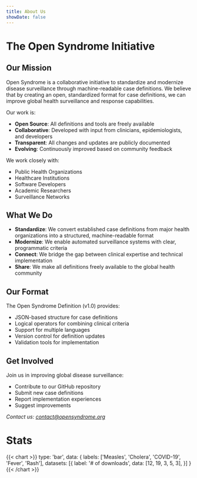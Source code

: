 ```yaml
---
title: About Us
showDate: false
---
```


# The Open Syndrome Initiative

## Our Mission

Open Syndrome is a collaborative initiative to standardize and modernize disease surveillance through machine-readable case definitions.
We believe that by creating an open, standardized format for case definitions, we can improve global health surveillance and response capabilities.

Our work is:

* **Open Source**: All definitions and tools are freely available
* **Collaborative**: Developed with input from clinicians, epidemiologists, and developers
* **Transparent**: All changes and updates are publicly documented
* **Evolving**: Continuously improved based on community feedback

We work closely with:

* Public Health Organizations
* Healthcare Institutions
* Software Developers
* Academic Researchers
* Surveillance Networks

## What We Do

* **Standardize**: We convert established case definitions from major health organizations into a structured, machine-readable format
* **Modernize**: We enable automated surveillance systems with clear, programmatic criteria
* **Connect**: We bridge the gap between clinical expertise and technical implementation
* **Share**: We make all definitions freely available to the global health community

## Our Format

The Open Syndrome Definition (v1.0) provides:

* JSON-based structure for case definitions
* Logical operators for combining clinical criteria
* Support for multiple languages
* Version control for definition updates
* Validation tools for implementation

## Get Involved

Join us in improving global disease surveillance:

* Contribute to our GitHub repository
* Submit new case definitions
* Report implementation experiences
* Suggest improvements

*Contact us: [contact@opensyndrome.org](mailto:contact@opensyndrome.org)*

# Stats

{{< chart >}}
type: 'bar',
data: {
  labels: ['Measles', 'Cholera', 'COVID-19', 'Fever', 'Rash'],
  datasets: [{
    label: '# of downloads',
    data: [12, 19, 3, 5, 3],
  }]
}
{{< /chart >}}
